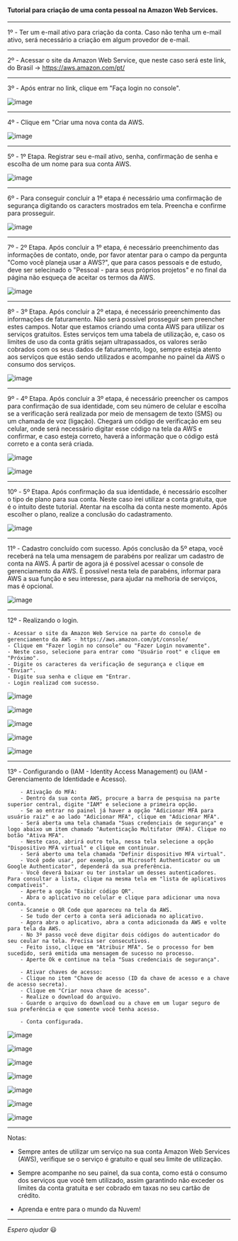 #### Tutorial para criação de uma conta pessoal na Amazon Web Services.

---

1º - Ter um e-mail ativo para criação da conta. Caso não tenha um e-mail ativo, será necessário a criação em algum provedor de e-mail.

---

2º - Acessar o site da Amazon Web Service, que neste caso será este link, do Brasil -> https://aws.amazon.com/pt/

---

3º - Após entrar no link, clique em "Faça login no console".

![image](https://user-images.githubusercontent.com/57469401/131420749-c3c5978e-f5b7-4c9d-8ee9-0cfbf70d575f.png)

---

4º - Clique em "Criar uma nova conta da AWS.

![image](https://user-images.githubusercontent.com/57469401/131420910-b7e8994f-4c2a-4df8-8a27-eaad892ff9e5.png)

---

5º - 1º Etapa. Registrar seu e-mail ativo, senha, confirmação de senha e escolha de um nome para sua conta AWS.

![image](https://user-images.githubusercontent.com/57469401/131421288-5993267f-3fa0-4d56-8d4c-7ad4da6c2e78.png)

---

6º - Para conseguir concluir a 1º etapa é necessário uma confirmação de segurança digitando os caracters mostrados em tela. Preencha e confirme para prosseguir.

![image](https://user-images.githubusercontent.com/57469401/131421414-073247cc-eab2-4571-8a90-bd96b33b9f91.png)

---

7º - 2º Etapa. Após concluir a 1º etapa, é necessário preenchimento das informações de contato, onde, por favor atentar para o campo da pergunta "Como você planeja usar a AWS?", que para casos pessoais e de estudo, deve ser selecinado o "Pessoal - para seus próprios projetos" e no final da página não esqueça de aceitar os termos da AWS.

![image](https://user-images.githubusercontent.com/57469401/131421946-6c0d74ae-bd81-41a1-98a7-fe29e170463a.png)

---

8º - 3º Etapa. Após concluir a 2º etapa, é necessário preenchimento das informações de faturamento. Não será possível prosseguir sem preencher estes campos. Notar que estamos criando uma conta AWS para utilizar os serviços gratuitos. Estes serviços tem uma tabela de utilização, e, caso os limites de uso da conta grátis sejam ultrapassados, os valores serão cobrados com os seus dados de faturamento, logo, sempre esteja atento aos serviços que estão sendo utilizados e acompanhe no painel da AWS o consumo dos serviços.

![image](https://user-images.githubusercontent.com/57469401/131422467-92d8e079-94eb-402a-9a7b-d2ebbecd6495.png)

---

9º - 4º Etapa. Após concluir a 3º etapa, é necessário preencher os campos para confirmação de sua identidade, com seu número de celular e escolha se a verificação será realizada por meio de mensagem de texto (SMS) ou um chamada de voz (ligação). Chegará um código de verificação em seu celular, onde será necessário digitar esse código na tela da AWS e confirmar, e caso esteja correto, haverá a informação que o código está correto e a conta será criada.

![image](https://user-images.githubusercontent.com/57469401/131430870-9b71bd39-4765-437c-a8d2-4c460a017eb2.png)

![image](https://user-images.githubusercontent.com/57469401/131430894-96fd3afe-4020-42c4-bc46-1ed4d2e3cd6b.png)

---

10º - 5º Etapa. Após confirmação da sua identidade, é necessário escolher o tipo de plano para sua conta. Neste caso irei utilizar a conta gratuita, que é o intuito deste tutorial. Atentar na escolha da conta neste momento. Após escolher o plano, realize a conclusão do cadastramento.

![image](https://user-images.githubusercontent.com/57469401/131430995-a632f436-12f6-40ae-b74b-7e13681e7588.png)

---

11º - Cadastro concluído com sucesso. Após conclusão da 5º etapa, você receberá na tela uma mensagem de parabéns por realizar um cadastro de conta na AWS. Á partir de agora já é possível acessar o console de gerenciamento da AWS. É possível nesta tela de parabéns, informar para AWS a sua função e seu interesse, para ajudar na melhoria de serviços, mas é opcional.

![image](https://user-images.githubusercontent.com/57469401/131431225-0b9ee47a-a5b9-4110-92d4-e84b9eb647c7.png)

---

12º - Realizando o login. 

    - Acessar o site da Amazon Web Service na parte do console de gerenciamento da AWS - https://aws.amazon.com/pt/console/
    - Clique em "Fazer login no console" ou "Fazer Login novamente".
    - Neste caso, selecione para entrar como "Usuário root" e clique em "Próximo".
    - Digite os caracteres da verificação de segurança e clique em "Enviar".
    - Digite sua senha e clique em "Entrar.
    - Login realizad com sucesso.
    
![image](https://user-images.githubusercontent.com/57469401/131431903-41402338-ba61-4455-b7bc-7511b1c86904.png)

![image](https://user-images.githubusercontent.com/57469401/131432062-de0b7eb3-010e-42b3-8821-90702d022a68.png)

![image](https://user-images.githubusercontent.com/57469401/131432158-fede69bf-0ea7-4606-8a02-55ab4adfd83d.png)

![image](https://user-images.githubusercontent.com/57469401/131432335-cb8f2c29-42f6-48bb-9103-d9aa55e8d5e8.png)

![image](https://user-images.githubusercontent.com/57469401/131432552-91cdd3de-b89d-43a0-958a-75ff3ab8bfd9.png)

---

13º - Configurando o (IAM - Identity Access Management) ou (IAM - Gerenciamento de Identidade e Acesso).

        - Ativação do MFA:
        - Dentro da sua conta AWS, procure a barra de pesquisa na parte superior central, digite "IAM" e selecione a primeira opção.
        - Se ao entrar no painel já haver a opção "Adicionar MFA para usuário raiz" e ao lado "Adicionar MFA", clique em "Adicionar MFA".
        - Será aberta uma tela chamada "Suas credenciais de segurança" e logo abaixo um item chamado "Autenticação Multifator (MFA). Clique no botão "Ativa MFA".
        - Neste caso, abrirá outro tela, nessa tela selecione a opção "Dispositivo MFA virtual" e clique em continuar.
        - Será aberto uma tela chamada "Definir dispositivo MFA virtual".
        - Você pode usar, por exemplo, um Microsoft Authenticator ou um Google Authenticator", dependerá da sua preferência.
        - Você deverá baixar ou ter instalar um desses autenticadores. Para consultar a lista, clique na mesma tela em "lista de aplicativos compatíveis".
        - Aperte a opção "Exibir código QR".
        - Abra o aplicativo no celular e clique para adicionar uma nova conta.
        - Scaneie o QR Code que apareceu na tela da AWS.
        - Se tudo der certo a conta será adicionada no aplicativo.
        - Agora abra o aplicativo, abra a conta adicionada da AWS e volte para tela da AWS.
        - No 3º passo você deve digitar dois códigos do autenticador do seu ceular na tela. Precisa ser consecutivos.
        - Feito isso, clique em "Atribuir MFA". Se o processo for bem sucedido, será emitida uma mensagem de sucesso no processo.
        - Aperte Ok e continue na tela "Suas credenciais de segurança".
        
        - Ativar chaves de acesso:
        - Clique no item "Chave de acesso (ID da chave de acesso e a chave de acesso secreta).
        - Clique em "Criar nova chave de acesso".
        - Realize o download do arquivo.
        - Guarde o arquivo do download ou a chave em um lugar seguro de sua preferência e que somente você tenha acesso.
        
        - Conta configurada.

![image](https://user-images.githubusercontent.com/57469401/164122820-1bfb3b1e-d2d1-4159-a791-539b2a6acc01.png)

![image](https://user-images.githubusercontent.com/57469401/164122957-b24f261b-6dd3-4f72-98c9-4e7659cb2073.png)

![image](https://user-images.githubusercontent.com/57469401/164123086-ef19d040-a73a-4399-ad9b-4013181516ba.png)

![image](https://user-images.githubusercontent.com/57469401/164123147-582f1dff-a57d-4074-9a10-68bf166b4445.png)

![image](https://user-images.githubusercontent.com/57469401/164123999-60d9b0eb-b5fa-4b5b-932c-73e375029984.png)

![image](https://user-images.githubusercontent.com/57469401/164124209-cbd02f7d-7978-4c19-94bd-8781440d20ba.png)

![image](https://user-images.githubusercontent.com/57469401/164124224-47cd8580-ded4-4583-88f1-87fb31c04af1.png)

---

Notas:

- Sempre antes de utilizar um serviço na sua conta Amazon Web Services (AWS), verifique se o serviço é gratuito e qual seu limite de utilização.

- Sempre acompanhe no seu painel, da sua conta, como está o consumo dos serviços que você tem utilizado, assim garantindo não exceder os limites da conta gratuita e ser cobrado em taxas no seu cartão de crédito.

- Aprenda e entre para o mundo da Nuvem!

---

_Espero ajudar_ :smiley:
